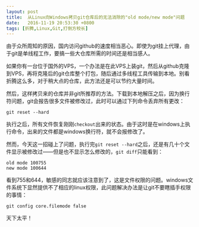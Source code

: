 ```yaml
---
layout: post
title:  从Linux向Windows拷贝git仓库后的无法消除的"old mode/new mode"问题
date:   2016-11-19 20:53:30 +0800
tags: [折腾,Linux,Git,打倒方校长]
---
```


由于众所周知的原因，国内访问github的速度相当恶心。即使为git挂上代理，由于git是单线程工作，要搞一些大仓库所需的时间还是相当感人。

如果你有一台位于国外的VPS，一个办法是在此VPS上装git，然后从github克隆到VPS，再将克隆后的git仓库整个打包，随后通过多线程工具传输到本地。别看折腾这么多，对于稍大点的仓库，此方法还是可以节约大量时间。

然后，这样拷贝来的仓库并非git所推荐的方法。下载到本地解压之后，因为换行符问题，git会报告很多文件被修改过，此时可以通过下列命令丢弃所有更改：

```
git reset --hard
```

执行之后，所有文件恢复刚刚`checkout`出来的状态。由于这时是在windows上执行命令，出来的文件都是windows换行符，就不会报修改了。

然而，今天这一招碰上了问题，执行完`git reset --hard`之后，还是有几十个文件显示被修改过——但是也不显示怎么修改的，`git diff`只能看到：

```
old mode 100755
new mode 100644
```

看到755和644，敏感的同志就应该注意到了，这是文件权限的问题。windows文件系统下显然提供不了相应的linux权限，此问题解决办法是让git不要瞎插手权限的事情：

```
git config core.filemode false
```

天下太平！